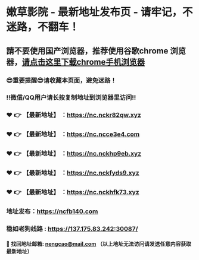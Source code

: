 # 嫩草影院 - 最新地址发布页 - 请牢记，不迷路，不翻车！

## 請不要使用国产浏览器，推荐使用谷歌chrome 浏览器，<a href = "https://www.google.cn/chrome/">请点击这里下载chrome手机浏览器</a>

### :sunglasses:重要提醒:sunglasses:请收藏本页面，避免迷路！
### ‼️微信/QQ用户请长按复制地址到浏览器里访问‼️

### :heart: :point_right: 【最新地址】 ：https://nc.nckr82qw.xyz
### :heart: :point_right: 【最新地址】 ：https://nc.ncce3e4.com
### :heart: :point_right: 【最新地址】 ：https://nc.nckhp9eb.xyz
### :heart: :point_right: 【最新地址】 ：https://nc.nckfyds9.xyz
### :heart: :point_right: 【最新地址】 ：https://nc.nckhfk73.xyz

### 地址发布：https://ncfb140.com
### 稳如老狗线路 : https://137.175.83.242:30087/

#### :e-mail: __找回地址邮箱: nengcao@mail.com （以上地址无法访问请发送任意内容获取最新地址）__
